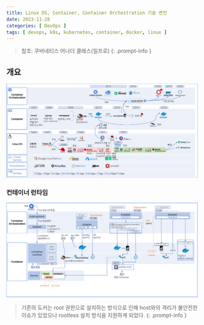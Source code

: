 ```yaml
---
title: Linux OS, Container, Container Orchestration 기술 변천
date: 2023-11-28
categories: [ DevOps ]
tags: [ devops, k8s, kubernetes, container, docker, linux ]
---
```


> 참조: 쿠버네티스 어나더 클래스(일프로)
{: .prompt-info }
 
## 개요
![linux-container-history-overall](/assets/img/posts/linux-container-history-overall.png)

### 컨테이너 런타임
![linux-container-history-container-runtime](/assets/img/posts/linux-container-history-container-runtime.png)
> 기존의 도커는 root 권한으로 설치하는 방식으로 인해 host와의 격리가 불안전한 이슈가 있었으나 rootless 설치 방식을 지원하게 되었다.
{: .prompt-info }
